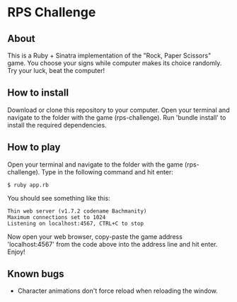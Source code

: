 # RPS Challenge

About
-------

This is a Ruby + Sinatra implementation of the "Rock, Paper Scissors" game. You choose your signs while computer makes its choice randomly. Try your luck, beat the computer!


How to install
----

Download or clone this repository to your computer.
Open your terminal and navigate to the folder with the game (rps-challenge). Run 'bundle install' to install the required dependencies.


How to play
----

Open your terminal and navigate to the folder with the game (rps-challenge). Type in the following command and hit enter:

```
$ ruby app.rb
```
You should see something like this:
```
Thin web server (v1.7.2 codename Bachmanity)
Maximum connections set to 1024
Listening on localhost:4567, CTRL+C to stop
```

Now open your web browser, copy-paste the game address 'localhost:4567' from the code above into the address line and hit enter. Enjoy!



Known bugs
----

* Character animations don't force reload when reloading the window.
